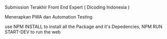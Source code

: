 Submission Terakhir Front End Expert ( Dicoding Indonesia )

Menerapkan PWA dan Automation Testing

use NPM INSTALL to install all the Package and it's Depedencies,
NPM RUN START-DEV to run the web
